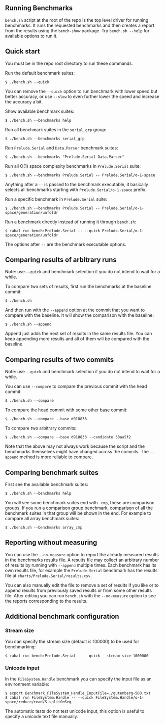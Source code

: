 ## Running Benchmarks

`bench.sh` script at the root of the repo is the top level driver for running
benchmarks. It runs the requested benchmarks and then creates a report from the
results using the `bench-show` package. Try `bench.sh --help` for available
options to run it.

## Quick start

You must be in the repo root directory to run these commands.

Run the default benchmark suites:

```
$ ./bench.sh --quick
```

You can remove the `--quick` option to run benchmark with lower speed but
better accuracy, or use `--slow` to even further lower the speed and increase
the accuracy a bit.

Show available benchmark suites:

```
$ ./bench.sh --benchmarks help
```

Run all benchmark suites in the `serial_grp` group:

```
$ ./bench.sh --benchmarks serial_grp
```

Run `Prelude.Serial` and `Data.Parser` benchmark suites:

```
$ ./bench.sh --benchmarks "Prelude.Serial Data.Parser"
```

Run all O(1) space complexity benchmarks in `Prelude.Serial` suite:

```
$ ./bench.sh --benchmarks Prelude.Serial -- Prelude.Serial/o-1-space
```

Anything after a `--` is passed to the benchmark executable,
it basically selects all benchmarks starting with
`Prelude.Serial/o-1-space` prefix.

Run a specific benchmark in `Prelude.Serial` suite:

```
$ ./bench.sh --benchmarks Prelude.Serial -- Prelude.Serial/o-1-space/generation/unfoldr
```

Run a benchmark directly instead of running it through `bench.sh`:

```
$ cabal run bench:Prelude.Serial -- --quick Prelude.Serial/o-1-space/generation/unfoldr
```

The options after `--` are the benchmark executable options.

## Comparing results of arbitrary runs

Note: use `--quick` and benchmark selection if you do not intend to wait for a
while.

To compare two sets of results, first run the benchmarks at the baseline
commit:

```
$ ./bench.sh
```

And then run with the `--append` option at the commit that you want to compare
with the baseline. It will show the comparison with the baseline:

```
$ ./bench.sh --append
```

Append just adds the next set of results in the same results file. You can keep
appending more results and all of them will be compared with the baseline.

## Comparing results of two commits

Note: use `--quick` and benchmark selection if you do not intend to wait for a
while.

You can use `--compare` to compare the previous commit with the head commit:

```
$ ./bench.sh --compare
```

To compare the head commit with some other base commit:

```
$ ./bench.sh --compare --base d918833
```

To compare two arbitrary commits:

```
$ ./bench.sh --compare --base d918833 --candidate 38aa5f2
```

Note that the above may not always work because the script and the benchmarks
themselves might have changed across the commits. The `--append` method is more
reliable to compare.

## Comparing benchmark suites

First see the available benchmark suites:

```
$ ./bench.sh --benchmarks help
```

You will see some benchmark suites end with `_cmp`, these are comparison
groups. If you run a comparison group benchmark, comparison of all the
benchmark suites in that group will be shown in the end. For example to compare
all array benchmark suites:

```
$ ./bench.sh --benchmarks array_cmp
```

## Reporting without measuring

You can use the `--no-measure` option to report the already measured results in
the benchmarks results file. A results file may collect an arbitrary number of
results by running with `--append` multiple times. Each benchmark has its own
results file, for example the `Prelude.Serial` benchmark has the results file at
`charts/Prelude.Serial/results.csv`.

You can also manually edit the file to remove a set of results if you like or
to append results from previously saved results or from some other results
file. After editing you can run `bench.sh` with the `--no-measure` option to
see the reports corresponding to the results.

## Additional benchmark configuration

### Stream size

You can specify the stream size (default is 100000) to be used for
benchmarking:

```
$ cabal run bench:Prelude.Serial -- --quick --stream-size 1000000
```

### Unicode input

In the `FileSystem.Handle` benchmark you can specify the input file as an
environment variable:

```
$ export Benchmark_FileSystem_Handle_InputFile=./gutenberg-500.txt
$ cabal run FileSystem.Handle -- --quick FileSystem.Handle/o-1-space/reduce/read/S.splitOnSeq
```

The automatic tests do not test unicode input, this option is useful to specify
a unicode text file manually.
